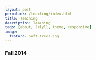 ```yaml
---
layout: post
permalink: /teaching/index.html
title: Teaching
description: Teaching
tags: [about, Jekyll, theme, responsive]
image:
  feature: soft-trees.jpg
---
```


### Fall 2014

